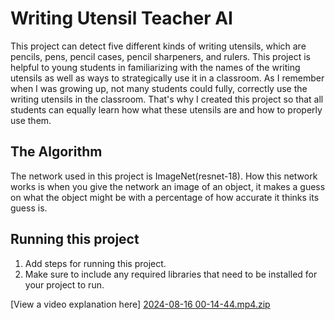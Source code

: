 # Writing Utensil Teacher AI
This project can detect five different kinds of writing utensils, which are pencils, pens, pencil cases, pencil sharpeners, and rulers. This project is helpful to young students in familiarizing with the names of the writing utensils as well as ways to strategically use it in a classroom. As I remember when I was growing up, not many students could fully, correctly use the writing utensils in the classroom. That's why I created this project so that all students can equally learn how what these utensils are and how to properly use them. 

## The Algorithm
The network used in this project is ImageNet(resnet-18). How this network works is when you give the network an image of an object, it makes a guess on what the object might be with a percentage of how accurate it thinks its guess is.

## Running this project

1. Add steps for running this project.
2. Make sure to include any required libraries that need to be installed for your project to run.

[View a video explanation here]
[2024-08-16 00-14-44.mp4.zip](https://github.com/user-attachments/files/16632855/2024-08-16.00-14-44.mp4.zip)
